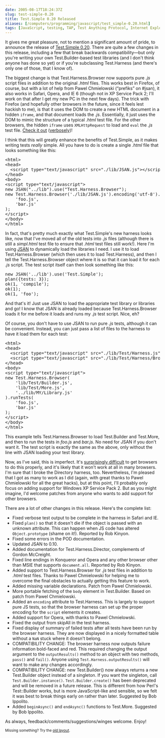 ```yaml
--- 
date: 2005-08-17T18:24:37Z
slug: test-simple-0.20
title: Test.Simple 0.20 Released
aliases: [/computers/programming/javascript/test_simple-0.20.html]
tags: [JavaScript, testing, TAP, Test Anything Protocol, Internet Explorer, Safari, Firefox, Opera]
---
```


<p>It gives me great pleasure, not to mention a significant amount of pride, to announce the release of <a href="http://www.openjsan.org/doc/t/th/theory/Test/Simple/0.20/index.html" title="Download Test.Simple 0.20 from JSAN">Test.Simple 0.20</a>. There are quite a few changes in this release, including a few that break backwards compatibility&#x2014;but only you're writing your own Test.Builder-based test libraries (and I don't think anyone has done so yet) or if you're subclassing Test.Harness (and there's only one of those, that I know of).</p>

<p>The biggest change is that Test.Harness.Browser now supports pure <em>.js</em> script files in addition to the original <em>.html</em> files. This works best in Firefox, of course, but with a lot of help from Pawel Chmielowski (<q>prefiks</q> on #jsan), it also works in Safari, Opera, and IE 6 (though not in XP Service Pack 2; I'll work on that after I get my new PC in the next few days). The trick with Firefox (and hopefully other browsers in the future, since it feels lest hackish to me), is that it uses the DOM to create a new HTML document in a hidden <code>iframe</code>, and that document loads the <em>.js</em>. Essentially, it just uses the DOM to mimic the structure of a typical <em>.html</em> test file. For the other browsers, the hidden <code>iframe</code> uses <code>XMLHttpRequest</code> to load and <code>eval</code> the <em>.js</em> test file. <a href="http://www.openjsan.org/src/t/th/theory/Test.Simple-0.20/tests/index.html" title="Run the Test.Simple test harness now!">Check it out</a> (<a href="http://www.openjsan.org/src/t/th/theory/Test.Simple-0.20/tests/index.html?verbose=1" title="Run the Test.Simple test harness verbosely!">verbosely</a>)!</p>

<p>I think that this will greatly enhance the benefits of Test.Simple, as it makes writing tests <em>really</em> simple. All you have to do is create a single <em>.html</em> file that looks something like this:</p>

<pre>
&lt;html&gt;
&lt;head&gt;
  &lt;script type=&quot;text/javascript&quot; src=&quot;./lib/JSAN.js&quot;&gt;&lt;/script&gt;
&lt;/head&gt;
&lt;body&gt;
&lt;script type=&quot;text/javascript&quot;&gt;
new JSAN(&quot;../lib&quot;).use(&quot;Test.Harness.Browser&quot;);
new Test.Harness.Browser(&#x0027;./lib/JSAN.js&#x0027;).encoding(&#x0027;utf-8&#x0027;).runTests(
    &#x0027;foo.js&#x0027;,
    &#x0027;bar.js&#x0027;
);
&lt;/script&gt;
&lt;/body&gt;
&lt;/html&gt;
</pre>

<p>In fact, that's pretty much exactly what Test.Simple's new harness looks like, now that I've moved all of the old tests into <em>.js</em> files (although there is still a <em>simpl.html</em> test file to ensure that <em>.html</em> test files still work!). Here I'm using <a href="http://www.openjsan.org/doc/c/cw/cwest/JSAN/" title="Download JSAN and start using JavaScript Libraries!">JSAN</a> to dynamically load the libraries I need. I use it to load Test.Harness.Browser (which then uses it to load Test.Harness), and then I tell the Test.Harness.Browser object where it is so that it can load it for each <em>.js</em> script. The test script itself can then look something like this:</p>

<pre>
new JSAN(&#x0027;../lib&#x0027;).use(&#x0027;Test.Simple&#x0027;);
plan({tests: 3});
ok(1, &#x0027;compile&#x0027;);
ok(1);
ok(1, &#x0027;foo&#x0027;);
</pre>

<p>And that's it! Just use JSAN to load the appropriate test library or libraries and go! I know that JSAN is already loaded because Test.Harness.Browser loads it for me before it loads and runs my <em>.js</em> test script. Nice, eh?</p>

<p>Of course, you don't have to use JSAN to run pure <em>.js</em> tests, although it can be convenient. Instead, you can just pass a list of files to the harness to have it load them for each test:</p>

<pre>
&lt;html&gt;
&lt;head&gt;
  &lt;script type=&quot;text/javascript&quot; src=&quot;./lib/Test/Harness.js&quot;&gt;&lt;/script&gt;
  &lt;script type=&quot;text/javascript&quot; src=&quot;./lib/Test/Harness/Browser.js&quot;&gt;&lt;/script&gt;
&lt;/head&gt;
&lt;body&gt;
&lt;script type=&quot;text/javascript&quot;&gt;
new Test.Harness.Browser(
    &#x0027;lib/Test/Builder.js&#x0027;,
    &#x0027;lib/Test/More.js&#x0027;,
    &#x0027;../lib/MY/Library.js&#x0027;
).runTests(
    &#x0027;foo.js&#x0027;,
    &#x0027;bar.js&#x0027;
);
&lt;/script&gt;
&lt;/body&gt;
&lt;/html&gt;
</pre>

<p>This example tells Test.Harness.Browser to load Test.Builder and Test.More, and then to run the tests in <em>foo.js</em> and <em>bar.js</em>. No need for JSAN if you don't want it. The test script is exactly the same as the above, only without the line with JSAN loading your test library.</p>

<p>Now, as I've said, this is imperfect. It's <a href="/programming/javascript/need_js_genius.html" title="Plea for Help from JavaScript Geniuses">surprisingly difficult</a> to get browsers to do this properly, and it's likely that it won't work at all in many browsers. I'm sure that I broke the Directory harness, too. Nevertheless, I'm pleased that I got as many to work as I did (again, with great thanks to Pawel Chmielowski for all the great hacks), but at this point, I'll probably only focus on adding support for Windows XP Service Pack 2. But as you might imagine, I'd welcome patches from anyone who wants to add support for other browsers.</p>

<p>There are a lot of other changes in this release. Here's the complete list:</p>

<ul>
  <li>Fixed verbose test output to be complete in the harness in Safari and IE.</li>
  <li>Fixed <code>plan()</code> so that it doesn't die if the object is passed with an unknown attribute. This can happen when JS code has altered <code>Object.prototype</code> (shame on it!). Reported by Rob Kinyon.</li>
  <li>Fixed some errors in the POD documentation.</li>
  <li>Updated JSAN to 0.10.</li>
  <li>Added documentation for Test.Harness.Director, complements of Gordon McCreight.</li>
  <li>Fixed line endings in Konqueror and Opera and any other browser other than MSIE that supports <code>document.all</code>. Reported by Rob Kinyon.</li>
  <li>Added support to Test.Harness.Browser for <em>.js</em> test files in addition to <em>.html</em> test files. Thanks to Pawel Chmielowski for helping me to overcome the final obstacles to actually getting this feature to work.</li>
  <li>Added missing variable declarations. Patch from Pawel Chmielowski.</li>
  <li>More portable fetching of the <code>body</code> element in Test.Builder. Based on patch from Pawel Chmielowski.</li>
  <li>Added an <code>encoding</code> attribute to Test.Harness. This is largely to support pure JS tests, so that the browser harness can set up the proper encoding for the <code>script</code> elements it creates.</li>
  <li>Added support for Opera, with thanks to Pawel Chmielowski.</li>
  <li>Fixed the output from skipAll in the test harness.</li>
  <li>Fixed display of summary of failed tests after all tests have been run by the browser harness. They are now displayed in a nicely formatted table without a <code>NaN</code> stuck where it doesn't belong.</li>
  <li>COMPATIBILITY CHANGE: The browser harness now outputs failure information bold-faced and red. This required changing the output argument to the <code>outputResults()</code> method to an object with two methods, <code>pass()</code> and <code>fail()</code>. Anyone using <code>Test.Harness.outputResults()</code> will want to make any changes accordingly.</li>
  <li>COMPATIBILITY CHANGE: new Test.Builder() now always returns a new Test.Builder object instead of a singleton. If you want the singleton, call <code>Test.Builder.instance()</code>. <code>Test.Builder.create()</code> has been deprecated and will be removed in a future release. This is different from how Perl's Test::Builder works, but is more JavaScript-like and sensible, so we felt it was best to break things early on rather than later. Suggested by Bob Ippolito.</li>
  <li>Added <code>beginAsync()</code> and <code>endAsync()</code> functions to Test.More. Suggested by Bob Ippolito.</li>
</ul>

<p>As always, feedback/comments/suggestions/winges welcome. Enjoy!</p>

<p class="past"><small>Missing something? Try the <a rel="nofollow" href="http://past.justatheory.com/computers/programming/javascript/test_simple-0.20.html">old layout</a>.</small></p>


